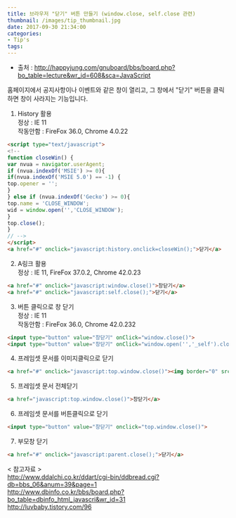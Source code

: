```yaml
---
title: 브라우저 "닫기" 버튼 만들기 (window.close, self.close 관련)
thumbnail: /images/tip_thumbnail.jpg
date: 2017-09-30 21:34:00
categories:
- Tip's
tags:
---
```

- 출처 : http://happyjung.com/gnuboard/bbs/board.php?bo_table=lecture&wr_id=608&sca=JavaScript

홈페이지에서 공지사항이나 이벤트와 같은 창이 열리고, 그 창에서 "닫기" 버튼을 클릭하면 창이 사라지는 기능입니다.

1. History 활용  
정상 : IE 11  
작동안함 : FireFox 36.0, Chrome 4.0.22  
~~~html
<script type="text/javascript">
<!--
function closeWin() {
var nvua = navigator.userAgent;
if (nvua.indexOf('MSIE') >= 0){
if(nvua.indexOf('MSIE 5.0') == -1) {
top.opener = '';
}
} else if (nvua.indexOf('Gecko') >= 0){
top.name = 'CLOSE_WINDOW';
wid = window.open('','CLOSE_WINDOW');
}
top.close();
}
// -->
</script>
<a href="#" onclick="javascript:history.onclick=closeWin();">닫기</a>
~~~

2. A링크 활용  
정상 : IE 11, FireFox 37.0.2, Chrome 42.0.23
~~~html
<a href="#" onclick="javascript:window.close()">창닫기</a>
<a href="#" onclick="javascript:self.close();">닫기</a>
~~~

3. 버튼 클릭으로 창 닫기  
정상 : IE 11  
작동안함 : FireFox 36.0, Chrome 42.0.232  
~~~html
<input type="button" value="창닫기" onClick="window.close()">
<input type="button" value="창닫기" onClick="window.open('','_self').close();">
~~~

4. 프레임셋 문서를 이미지클릭으로 닫기
~~~html
<a href="#" onclick="javascript:top.window.close()"><img border="0" src="../close.gif"></a>
~~~

5. 프레임셋 문서 전체닫기
~~~html
<a href="javascript:top.window.close()">창닫기</a>
~~~

6. 프레임셋 문서를 버튼클릭으로 닫기
~~~html
<input type="button" value="창닫기" onclick="top.window.close()">
~~~

7. 부모창 닫기
~~~html
<a href="#" onclick="javascript:parent.close();">닫기</a>
~~~

< 참고자료 >  
http://www.ddalchi.co.kr/ddart/cgi-bin/ddbread.cgi?db=bbs_06&anum=39&page=1  
http://www.dbinfo.co.kr/bbs/board.php?bo_table=dbinfo_html_javascri&wr_id=31  
http://luvbaby.tistory.com/96

